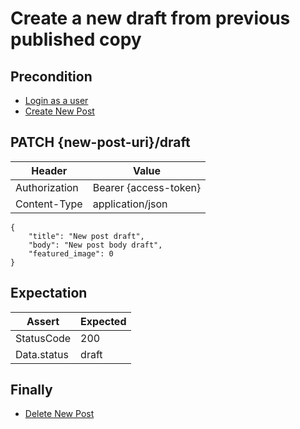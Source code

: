 # Create a new draft from previous published copy

## Precondition

* [Login as a user](../common/login-with-user-1.md)
* [Create New Post](../common/create-new-post.md)

## PATCH {new-post-uri}/draft

| Header | Value |
| - | - |
| Authorization | Bearer {access-token} |
| Content-Type | application/json |

```
{
    "title": "New post draft",
    "body": "New post body draft",
    "featured_image": 0
}
```

## Expectation

| Assert | Expected |
| - | - |
| StatusCode | 200 |
| Data.status | draft |

## Finally

* [Delete New Post](../common/delete-new-post.md)